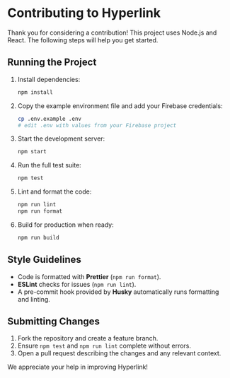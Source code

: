 # Contributing to Hyperlink

Thank you for considering a contribution! This project uses Node.js and React. The following steps will help you get started.

## Running the Project

1. Install dependencies:
   ```bash
   npm install
   ```
2. Copy the example environment file and add your Firebase credentials:
   ```bash
   cp .env.example .env
   # edit .env with values from your Firebase project
   ```
3. Start the development server:
   ```bash
   npm start
   ```
4. Run the full test suite:
   ```bash
   npm test
   ```
5. Lint and format the code:
   ```bash
   npm run lint
   npm run format
   ```
6. Build for production when ready:
   ```bash
   npm run build
   ```

## Style Guidelines

- Code is formatted with **Prettier** (`npm run format`).
- **ESLint** checks for issues (`npm run lint`).
- A pre-commit hook provided by **Husky** automatically runs formatting and linting.

## Submitting Changes

1. Fork the repository and create a feature branch.
2. Ensure `npm test` and `npm run lint` complete without errors.
3. Open a pull request describing the changes and any relevant context.

We appreciate your help in improving Hyperlink!
